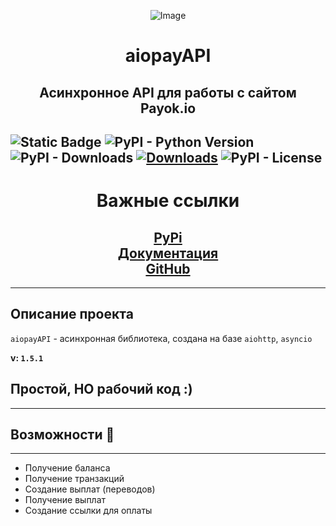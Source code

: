 
<p align="center">
  <img src="https://ic.wampi.ru/2023/10/04/LOGO.png" alt="Image"/>
</p>


<h1 align='center'><b> aiopayAPI </b>
<h2 align="center"> Асинхронное API для работы с сайтом Payok.io</h2></h1>


![Static Badge](https://img.shields.io/badge/author-artizsq-blue) ![PyPI - Python Version](https://img.shields.io/pypi/pyversions/aiopayAPI) ![PyPI - Downloads](https://img.shields.io/pypi/dm/aiopayAPI) [![Downloads](https://static.pepy.tech/badge/aiopayAPI)](https://pepy.tech/project/aiopayAPI)
![PyPI - License](https://img.shields.io/pypi/l/aiopayAPI) 
-------------------------------

<h1 align="center">Важные ссылки</h1>
<h2 align="center">
  <a href="https://pypi.org/project/aiopayAPI/">PyPi</a>
  <br>
  <a href="https://aiopayapi.readthedocs.io/ru/latest/index.html">Документация</a>
  <br>
  <a href="https://github.com/artizsq/aiopayAPI">GitHub</a>
</h2>

------
## Описание проекта
`aiopayAPI` - асинхронная библиотека, создана на базе `aiohttp`, `asyncio`

**v: `1.5.1`**

## Простой, НО рабочий код :)

----
## Возможности 💪
---------------------------------
- Получение баланса
- Получение транзакций
- Создание выплат (переводов)
- Получение выплат
- Создание ссылки для оплаты







